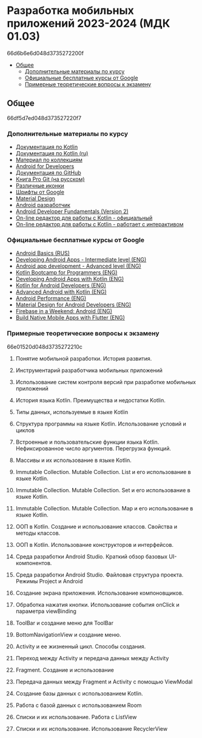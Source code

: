 <link href="styles.css" rel="stylesheet" />

# Разработка мобильных приложений 2023-2024 (МДК 01.03)
66d6b6e6d048d3735272200f

- [Общее](#общее)
  - [Дополнительные материалы по курсу](#дополнительные-материалы-по-курсу)
  - [Официальные бесплатные курсы от Google](#официальные-бесплатные-курсы-от-google)
  - [Примерные теоретические вопросы к экзамену](#примерные-теоретические-вопросы-к-экзамену)

## Общее
66df5d7ed048d373527220f7

### Дополнительные материалы по курсу

- [Документация по Kotlin](https://kotlinlang.org/docs/home.html)
- [Документация по Kotlin (ru)](https://kotlinlang.ru/)
- [Материал по коллекциям](https://trello.com/b/7eWLU7kG/kotlin-collections)
- [Android for Developers](https://developer.android.com/)
- [Документация по GitHub](https://docs.github.com/en)
- [Книга Pro Git (на русском)](https://git-scm.com/book/ru/v2)
- [Различные иконки](https://www.flaticon.com/)
- [Шрифты от Google](https://fonts.google.com/)
- [Material Design](https://m3.material.io/)
- [Android разработчик](https://developer.android.com/guide/index.html)
- [Android Developer Fundamentals (Version 2)](https://google-developer-training.github.io/android-developer-fundamentals-course-concepts-v2/index.html)
- [On-line редактор для работы с Kotlin - официальный](https://play.kotlinlang.org/)
- [On-line редактор для работы с Kotlin - работает с интерактивом](https://www.jdoodle.com/compile-kotlin-online/)

### Официальные бесплатные курсы от Google

- [Android Basics (RUS)](https://javarush.ru/quests/QUEST_GOOGLE_ANDROID)
- [Developing Android Apps - Intermediate level (ENG)](https://www.udacity.com/course/new-android-fundamentals--ud851)
- [Android app development - Advanced level (ENG)](https://www.udacity.com/course/-advanced-android-app-development--ud855)
- [Kotlin Bootcamp for Programmers (ENG)](https://www.udacity.com/course/kotlin-bootcamp-for-programmers--ud9011)
- [Developing Android Apps with Kotlin (ENG)](https://www.udacity.com/course/developing-android-apps-with-kotlin--ud9012)
- [Kotlin for Android Developers (ENG)](https://www.udacity.com/course/kotlin-for-android-developers--ud888)
- [Advanced Android with Kotlin (ENG)](https://www.udacity.com/course/advanced-android-with-kotlin--ud940)
- [Android Performance (ENG)](https://www.udacity.com/course/android-performance--ud825)
- [Material Design for Android Developers (ENG)](https://www.udacity.com/course/material-design-for-android-developers--ud862)
- [Firebase in a Weekend: Android (ENG)](https://www.udacity.com/course/firebase-in-a-weekend-by-google-android--ud0352)
- [Build Native Mobile Apps with Flutter (ENG)](https://www.udacity.com/course/build-native-mobile-apps-with-flutter--ud905)

### Примерные теоретические вопросы к экзамену
66e01520d048d3735272210c

1. Понятие мобильной разработки. История развития.

2. Инструментарий разработчика мобильных приложений

3. Использование систем контроля версий при разработке мобильных приложений

4. История языка Kotlin. Преимущества и недостатки Kotlin.

5. Типы данных, используемые в языке Kotlin

6. Структура программы на языке Kotlin. Использование условий и циклов

7. Встроенные и пользовательские функции языка Kotlin. Нефиксированное число аргументов. Перегрузка функций.

8. Массивы и их использование в языке Kotlin.

9. Immutable Collection. Mutable Collection. List и его использование в языке Kotlin.

10. Immutable Collection. Mutable Collection. Set и его использование в языке Kotlin.

11. Immutable Collection. Mutable Collection. Map и его использование в языке Kotlin.

12. ООП в Kotlin. Создание и использование классов. Свойства и методы классов.

13. ООП в Kotlin. Использование конструкторов и интерфейсов.

14. Среда разработки Android Studio. Краткий обзор базовых UI-компонентов.

15. Среда разработки Android Studio. Файловая структура проекта. Режимы Project и Android

16. Создание экрана приложения. Использование компоновщиков.

17. Обработка нажатия кнопки. Использование события onClick и параметра viewBinding

18. ToolBar и создание меню для ToolBar

19. BottomNavigationView и создание меню.

20. Activity и ее жизненный цикл. Способы создания.

21. Переход между Activity и передача данных между Activity

22. Fragment. Создание и использование

23. Передача данных между Fragment и Activity с помощью ViewModal

24. Создание базы данных с использованием Kotlin.

25. Работа с базой данных с использованием Room

26. Списки и их использование. Работа с ListView

27. Списки и их использование. Использование RecyclerView
